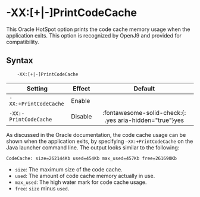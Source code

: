 <!--
* Copyright (c) 2017, 2022 IBM Corp. and others
*
* This program and the accompanying materials are made
* available under the terms of the Eclipse Public License 2.0
* which accompanies this distribution and is available at
* https://www.eclipse.org/legal/epl-2.0/ or the Apache
* License, Version 2.0 which accompanies this distribution and
* is available at https://www.apache.org/licenses/LICENSE-2.0.
*
* This Source Code may also be made available under the
* following Secondary Licenses when the conditions for such
* availability set forth in the Eclipse Public License, v. 2.0
* are satisfied: GNU General Public License, version 2 with
* the GNU Classpath Exception [1] and GNU General Public
* License, version 2 with the OpenJDK Assembly Exception [2].
*
* [1] https://www.gnu.org/software/classpath/license.html
* [2] http://openjdk.java.net/legal/assembly-exception.html
*
* SPDX-License-Identifier: EPL-2.0 OR Apache-2.0 OR GPL-2.0 WITH
* Classpath-exception-2.0 OR LicenseRef-GPL-2.0 WITH Assembly-exception
-->

# -XX:\[+|-\]PrintCodeCache

This Oracle HotSpot option prints the code cache memory usage when the application exits. This option is recognized by OpenJ9 and provided for compatibility.

## Syntax

        -XX:[+|-]PrintCodeCache

| Setting                      | Effect  | Default                                                                            |
|------------------------------|---------|:----------------------------------------------------------------------------------:|
| `-XX:+PrintCodeCache`        | Enable  |                                                                                    |
| `-XX:-PrintCodeCache`        | Disable | :fontawesome-solid-check:{: .yes aria-hidden="true"}<span class="sr-only">yes</span>     |

As discussed in the Oracle documentation, the code cache usage can be shown when the application exits, by specifying `–XX:+PrintCodeCache` on the Java launcher command line. The output looks similar to the following:

```
CodeCache: size=262144Kb used=454Kb max_used=457Kb free=261690Kb
```

- `size`: The maximum size of the code cache.
- `used`: The amount of code cache memory actually in use.
- `max_used`: The high water mark for code cache usage.
- `free`: `size` minus `used`.

<!-- ==== END OF TOPIC ==== xxprintcodecache.md ==== -->
